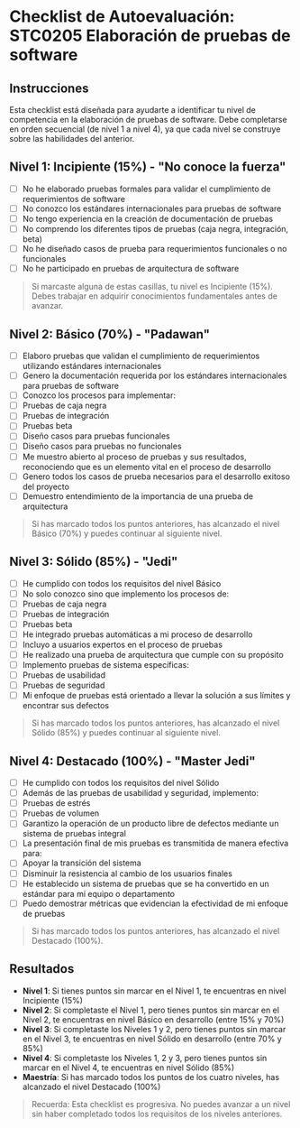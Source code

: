 # Checklist de Autoevaluación: STC0205 Elaboración de pruebas de software

## Instrucciones

Esta checklist está diseñada para ayudarte a identificar tu nivel de competencia en la elaboración de pruebas de software. Debe completarse en orden secuencial (de nivel 1 a nivel 4), ya que cada nivel se construye sobre las habilidades del anterior.

## Nivel 1: Incipiente (15%) - "No conoce la fuerza"

* [ ]  No he elaborado pruebas formales para validar el cumplimiento de requerimientos de software
* [ ]  No conozco los estándares internacionales para pruebas de software
* [ ]  No tengo experiencia en la creación de documentación de pruebas
* [ ]  No comprendo los diferentes tipos de pruebas (caja negra, integración, beta)
* [ ]  No he diseñado casos de prueba para requerimientos funcionales o no funcionales
* [ ]  No he participado en pruebas de arquitectura de software

> Si marcaste alguna de estas casillas, tu nivel es Incipiente (15%). Debes trabajar en adquirir conocimientos fundamentales antes de avanzar.

## Nivel 2: Básico (70%) - "Padawan"

* [ ]  Elaboro pruebas que validan el cumplimiento de requerimientos utilizando estándares internacionales
* [ ]  Genero la documentación requerida por los estándares internacionales para pruebas de software
* [ ]  Conozco los procesos para implementar:
  * [ ]  Pruebas de caja negra
  * [ ]  Pruebas de integración
  * [ ]  Pruebas beta
* [ ]  Diseño casos para pruebas funcionales
* [ ]  Diseño casos para pruebas no funcionales
* [ ]  Me muestro abierto al proceso de pruebas y sus resultados, reconociendo que es un elemento vital en el proceso de desarrollo
* [ ]  Genero todos los casos de prueba necesarios para el desarrollo exitoso del proyecto
* [ ]  Demuestro entendimiento de la importancia de una prueba de arquitectura

> Si has marcado todos los puntos anteriores, has alcanzado el nivel Básico (70%) y puedes continuar al siguiente nivel.

## Nivel 3: Sólido (85%) - "Jedi"

* [ ]  He cumplido con todos los requisitos del nivel Básico
* [ ]  No solo conozco sino que implemento los procesos de:
  * [ ]  Pruebas de caja negra
  * [ ]  Pruebas de integración
  * [ ]  Pruebas beta
* [ ]  He integrado pruebas automáticas a mi proceso de desarrollo
* [ ]  Incluyo a usuarios expertos en el proceso de pruebas
* [ ]  He realizado una prueba de arquitectura que cumple con su propósito
* [ ]  Implemento pruebas de sistema específicas:
  * [ ]  Pruebas de usabilidad
  * [ ]  Pruebas de seguridad
* [ ]  Mi enfoque de pruebas está orientado a llevar la solución a sus límites y encontrar sus defectos

> Si has marcado todos los puntos anteriores, has alcanzado el nivel Sólido (85%) y puedes continuar al siguiente nivel.

## Nivel 4: Destacado (100%) - "Master Jedi"

* [ ]  He cumplido con todos los requisitos del nivel Sólido
* [ ]  Además de las pruebas de usabilidad y seguridad, implemento:
  * [ ]  Pruebas de estrés
  * [ ]  Pruebas de volumen
* [ ]  Garantizo la operación de un producto libre de defectos mediante un sistema de pruebas integral
* [ ]  La presentación final de mis pruebas es transmitida de manera efectiva para:
  * [ ]  Apoyar la transición del sistema
  * [ ]  Disminuir la resistencia al cambio de los usuarios finales
* [ ]  He establecido un sistema de pruebas que se ha convertido en un estándar para mi equipo o departamento
* [ ]  Puedo demostrar métricas que evidencian la efectividad de mi enfoque de pruebas

> Si has marcado todos los puntos anteriores, has alcanzado el nivel Destacado (100%).

## Resultados

* **Nivel 1**: Si tienes puntos sin marcar en el Nivel 1, te encuentras en nivel Incipiente (15%)
* **Nivel 2**: Si completaste el Nivel 1, pero tienes puntos sin marcar en el Nivel 2, te encuentras en nivel Básico en desarrollo (entre 15% y 70%)
* **Nivel 3**: Si completaste los Niveles 1 y 2, pero tienes puntos sin marcar en el Nivel 3, te encuentras en nivel Sólido en desarrollo (entre 70% y 85%)
* **Nivel 4**: Si completaste los Niveles 1, 2 y 3, pero tienes puntos sin marcar en el Nivel 4, te encuentras en nivel Sólido (85%)
* **Maestría**: Si has marcado todos los puntos de los cuatro niveles, has alcanzado el nivel Destacado (100%)

> Recuerda: Esta checklist es progresiva. No puedes avanzar a un nivel sin haber completado todos los requisitos de los niveles anteriores.
>
